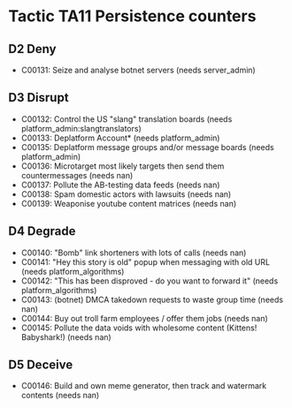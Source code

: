 # Tactic TA11 Persistence counters


## D2 Deny
* C00131: Seize and analyse botnet servers (needs server_admin)

## D3 Disrupt
* C00132: Control the US "slang" translation boards (needs platform_admin:slangtranslators)
* C00133: Deplatform Account* (needs platform_admin)
* C00135: Deplatform message groups and/or message boards (needs platform_admin)
* C00136: Microtarget most likely targets then send them countermessages (needs nan)
* C00137: Pollute the AB-testing data feeds (needs nan)
* C00138: Spam domestic actors with lawsuits (needs nan)
* C00139: Weaponise youtube content matrices (needs nan)

## D4 Degrade
* C00140: "Bomb" link shorteners with lots of calls (needs nan)
* C00141: "Hey this story is old" popup when messaging with old URL (needs platform_algorithms)
* C00142: "This has been disproved - do you want to forward it" (needs platform_algorithms)
* C00143: (botnet) DMCA takedown requests to waste group time (needs nan)
* C00144: Buy out troll farm employees / offer them jobs (needs nan)
* C00145: Pollute the data voids with wholesome content (Kittens! Babyshark!) (needs nan)

## D5 Deceive
* C00146: Build and own meme generator, then track and watermark contents (needs nan)
